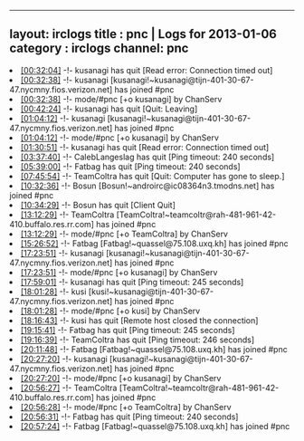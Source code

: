 
---
layout: irclogs
title : pnc | Logs for 2013-01-06
category : irclogs
channel: pnc
---
<li class="logitem"><a href="#00:32:04" name="00:32:04" class="time">[00:32:04]</a> -!- <span class="quit">kusanagi</span> has quit [Read error: Connection timed out] </li>
<li class="logitem"><a href="#00:32:38" name="00:32:38" class="time">[00:32:38]</a> -!- <span class="join">kusanagi</span> [kusanagi!~kusanagi@tijn-401-30-67-47.nycmny.fios.verizon.net] has joined #pnc </li>
<li class="logitem"><a href="#00:32:38" name="00:32:38" class="time">[00:32:38]</a> -!- mode/<span class="mode">#pnc</span> [+o kusanagi] by ChanServ </li>
<li class="logitem"><a href="#00:42:24" name="00:42:24" class="time">[00:42:24]</a> -!- <span class="quit">kusanagi</span> has quit [Quit: Leaving] </li>
<li class="logitem"><a href="#01:04:12" name="01:04:12" class="time">[01:04:12]</a> -!- <span class="join">kusanagi</span> [kusanagi!~kusanagi@tijn-401-30-67-47.nycmny.fios.verizon.net] has joined #pnc </li>
<li class="logitem"><a href="#01:04:12" name="01:04:12" class="time">[01:04:12]</a> -!- mode/<span class="mode">#pnc</span> [+o kusanagi] by ChanServ </li>
<li class="logitem"><a href="#01:30:51" name="01:30:51" class="time">[01:30:51]</a> -!- <span class="quit">kusanagi</span> has quit [Read error: Connection timed out] </li>
<li class="logitem"><a href="#03:37:40" name="03:37:40" class="time">[03:37:40]</a> -!- <span class="quit">CalebLangeslag</span> has quit [Ping timeout: 240 seconds] </li>
<li class="logitem"><a href="#05:39:00" name="05:39:00" class="time">[05:39:00]</a> -!- <span class="quit">Fatbag</span> has quit [Ping timeout: 240 seconds] </li>
<li class="logitem"><a href="#07:45:54" name="07:45:54" class="time">[07:45:54]</a> -!- <span class="quit">TeamColtra</span> has quit [Quit: Computer has gone to sleep.] </li>
<li class="logitem"><a href="#10:32:36" name="10:32:36" class="time">[10:32:36]</a> -!- <span class="join">Bosun</span> [Bosun!~androirc@ic08364n3.tmodns.net] has joined #pnc </li>
<li class="logitem"><a href="#10:34:29" name="10:34:29" class="time">[10:34:29]</a> -!- <span class="quit">Bosun</span> has quit [Client Quit] </li>
<li class="logitem"><a href="#13:12:29" name="13:12:29" class="time">[13:12:29]</a> -!- <span class="join">TeamColtra</span> [TeamColtra!~teamcoltr@rah-481-961-42-410.buffalo.res.rr.com] has joined #pnc </li>
<li class="logitem"><a href="#13:12:29" name="13:12:29" class="time">[13:12:29]</a> -!- mode/<span class="mode">#pnc</span> [+o TeamColtra] by ChanServ </li>
<li class="logitem"><a href="#15:26:52" name="15:26:52" class="time">[15:26:52]</a> -!- <span class="join">Fatbag</span> [Fatbag!~quassel@75.108.uxq.kh] has joined #pnc </li>
<li class="logitem"><a href="#17:23:51" name="17:23:51" class="time">[17:23:51]</a> -!- <span class="join">kusanagi</span> [kusanagi!~kusanagi@tijn-401-30-67-47.nycmny.fios.verizon.net] has joined #pnc </li>
<li class="logitem"><a href="#17:23:51" name="17:23:51" class="time">[17:23:51]</a> -!- mode/<span class="mode">#pnc</span> [+o kusanagi] by ChanServ </li>
<li class="logitem"><a href="#17:59:01" name="17:59:01" class="time">[17:59:01]</a> -!- <span class="quit">kusanagi</span> has quit [Ping timeout: 245 seconds] </li>
<li class="logitem"><a href="#18:01:28" name="18:01:28" class="time">[18:01:28]</a> -!- <span class="join">kusi</span> [kusi!~kusanagi@tijn-401-30-67-47.nycmny.fios.verizon.net] has joined #pnc </li>
<li class="logitem"><a href="#18:01:28" name="18:01:28" class="time">[18:01:28]</a> -!- mode/<span class="mode">#pnc</span> [+o kusi] by ChanServ </li>
<li class="logitem"><a href="#18:16:43" name="18:16:43" class="time">[18:16:43]</a> -!- <span class="quit">kusi</span> has quit [Remote host closed the connection] </li>
<li class="logitem"><a href="#19:15:41" name="19:15:41" class="time">[19:15:41]</a> -!- <span class="quit">Fatbag</span> has quit [Ping timeout: 245 seconds] </li>
<li class="logitem"><a href="#19:16:39" name="19:16:39" class="time">[19:16:39]</a> -!- <span class="quit">TeamColtra</span> has quit [Ping timeout: 246 seconds] </li>
<li class="logitem"><a href="#20:11:48" name="20:11:48" class="time">[20:11:48]</a> -!- <span class="join">Fatbag</span> [Fatbag!~quassel@75.108.uxq.kh] has joined #pnc </li>
<li class="logitem"><a href="#20:27:20" name="20:27:20" class="time">[20:27:20]</a> -!- <span class="join">kusanagi</span> [kusanagi!~kusanagi@tijn-401-30-67-47.nycmny.fios.verizon.net] has joined #pnc </li>
<li class="logitem"><a href="#20:27:20" name="20:27:20" class="time">[20:27:20]</a> -!- mode/<span class="mode">#pnc</span> [+o kusanagi] by ChanServ </li>
<li class="logitem"><a href="#20:56:27" name="20:56:27" class="time">[20:56:27]</a> -!- <span class="join">TeamColtra</span> [TeamColtra!~teamcoltr@rah-481-961-42-410.buffalo.res.rr.com] has joined #pnc </li>
<li class="logitem"><a href="#20:56:28" name="20:56:28" class="time">[20:56:28]</a> -!- mode/<span class="mode">#pnc</span> [+o TeamColtra] by ChanServ </li>
<li class="logitem"><a href="#20:56:31" name="20:56:31" class="time">[20:56:31]</a> -!- <span class="quit">Fatbag</span> has quit [Ping timeout: 240 seconds] </li>
<li class="logitem"><a href="#20:57:24" name="20:57:24" class="time">[20:57:24]</a> -!- <span class="join">Fatbag</span> [Fatbag!~quassel@75.108.uxq.kh] has joined #pnc </li>


